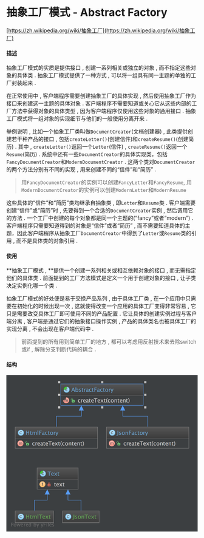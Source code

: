 # 抽象工厂模式 - Abstract Factory

[https://zh.wikipedia.org/wiki/抽象工厂](https://zh.wikipedia.org/wiki/抽象工厂)

#### 描述

抽象工厂模式的实质是提供接口 , 创建一系列相关或独立的对象 , 而不指定这些对象的具体类 . 抽象工厂模式提供了一种方式 , 可以将一组具有同一主题的单独的工厂封装起来 .

在正常使用中 , 客户端程序需要创建抽象工厂的具体实现 , 然后使用抽象工厂作为接口来创建这一主题的具体对象 . 客户端程序不需要知道或关心它从这些内部的工厂方法中获得对象的具体类型 , 因为客户端程序仅使用这些对象的通用接口 . 抽象工厂模式将一组对象的实现细节与他们的一般使用分离开来 .

举例说明 , 比如一个抽象工厂类叫做`DocumentCreator`\(文档创建器\) , 此类提供创建若干种产品的接口 , 包括`createLetter()`\(创建信件\)和`createResume()`\(创建简历\) . 其中 , `createLetter()`返回一个`Letter`\(信件\) , `createResume()`返回一个`Resume`\(简历\) . 系统中还有一些`DocumentCreator`的具体实现类，包括`FancyDocumentCreator`和`ModernDocumentCreator` . 这两个类对`DocumentCreator`的两个方法分别有不同的实现 , 用来创建不同的“信件”和“简历” .

> 用`FancyDocumentCreator`的实例可以创建`FancyLetter`和`FancyResume`, 用`ModernDocumentCreator`的实例可以创建`ModernLetter`和`ModernResume`

这些具体的“信件”和“简历”类均继承自抽象类 , 即`Letter`和`Resume`类 . 客户端需要创建“信件”或“简历”时 , 先要得到一个合适的`DocumentCreator`实例 , 然后调用它的方法 . 一个工厂中创建的每个对象都是同一个主题的\(“fancy”或者“modern”\) . 客户端程序只需要知道得到的对象是“信件”或者“简历” , 而不需要知道具体的主题，因此客户端程序从抽象工厂`DocumentCreator`中得到了`Letter`或`Resume`类的引用 , 而不是具体类的对象引用 .

#### 使用

**抽象工厂模式 , **提供一个创建一系列相关或相互依赖对象的接口 , 而无需指定他们的具体类 . 前面提到的工厂方法模式是定义一个用于创建对象的接口 , 让子类决定实例化哪一个类 .

抽象工厂模式的好处便是易于交换产品系列 , 由于具体工厂类 , 在一个应用中只需要在初始化的时候出现一次 , 这就使得改变一个应用的具体工厂变得非常容易 , 它只是需要改变具体工厂即可使用不同的产品配置 . 它让具体的创建实例过程与客户端分离 , 客户端是通过它们的抽象接口操作实例 , 产品的具体类名也被具体工厂的实现分离 , 不会出现在客户端代码中 .

> 前面提到的所有用到简单工厂的地方 , 都可以考虑用反射技术来去除switch或if , 解除分支判断代码的耦合 .

#### 结构

![](/assets/abstract-factory.png)

